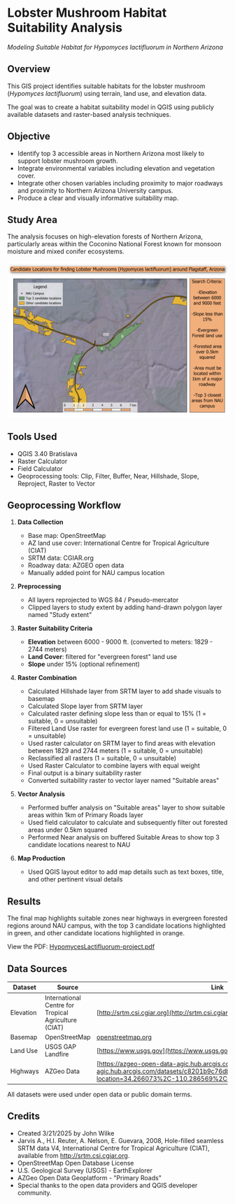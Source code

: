 # Lobster Mushroom Habitat Suitability Analysis  
*Modeling Suitable Habitat for Hypomyces lactifluorum in Northern Arizona*

## Overview
This GIS project identifies suitable habitats for the lobster mushroom (*Hypomyces lactifluorum*) using terrain, land use, and elevation data.

The goal was to create a habitat suitability model in QGIS using publicly available datasets and raster-based analysis techniques.

## Objective
- Identify top 3 accessible areas in Northern Arizona most likely to support lobster mushroom growth.
- Integrate environmental variables including elevation and vegetation cover.
- Integrate other chosen variables including proximity to major roadways and proximity to Northern Arizona University campus.
- Produce a clear and visually informative suitability map.

## Study Area
The analysis focuses on high-elevation forests of Northern Arizona, particularly areas within the Coconino National Forest known for monsoon moisture and mixed conifer ecosystems.

![Map Preview](HypomycesLactifluorum-project.png)

## Tools Used
- QGIS 3.40 Bratislava
- Raster Calculator
- Field Calculator
- Geoprocessing tools: Clip, Filter, Buffer, Near, Hillshade, Slope, Reproject, Raster to Vector

## Geoprocessing Workflow

1. **Data Collection**
   - Base map: OpenStreetMap
   - AZ land use cover: International Centre for Tropical Agriculture (CIAT)
   - SRTM data: CGIAR.org
   - Roadway data: AZGEO open data
   - Manually added point for NAU campus location

2. **Preprocessing**
   - All layers reprojected to WGS 84 / Pseudo-mercator
   - Clipped layers to study extent by adding hand-drawn polygon layer named "Study extent"

3. **Raster Suitability Criteria**
   - **Elevation** between 6000 - 9000 ft. (converted to meters: 1829 - 2744 meters)
   - **Land Cover**: filtered for "evergreen forest" land use
   - **Slope** under 15% (optional refinement)

4. **Raster Combination**
   - Calculated Hillshade layer from SRTM layer to add shade visuals to basemap
   - Calculated Slope layer from SRTM layer
   - Calculated raster defining slope less than or equal to 15% (1 = suitable, 0 = unsuitable)
   - Filtered Land Use raster for evergreen forest land use (1 = suitable, 0 = unsuitable)
   - Used raster calculator on SRTM layer to find areas with elevation between 1829 and 2744 meters (1 = suitable, 0 = unsuitable)
   - Reclassified all rasters (1 = suitable, 0 = unsuitable)
   - Used Raster Calculator to combine layers with equal weight
   - Final output is a binary suitability raster
   - Converted suitability raster to vector layer named "Suitable areas"
  
5. **Vector Analysis**
   - Performed buffer analysis on "Suitable areas" layer to show suitable areas within 1km of Primary Roads layer
   - Used field calculator to calculate and subsequently filter out forested areas under 0.5km squared
   - Performed Near analysis on buffered Suitable Areas to show top 3 candidate locations nearest to NAU

6. **Map Production**
   - Used QGIS layout editor to add map details such as text boxes, title, and other pertinent visual details

## Results
The final map highlights suitable zones near highways in evergreen forested regions around NAU campus, with the top 3 candidate locations highlighted in green, and other candidate locations highlighted in orange.

View the PDF: [HypomycesLactifluorum-project.pdf](HypomycesLactifluorum-project.pdf)

## Data Sources

| Dataset | Source | Link |
|--------|--------|------|
| Elevation | International Centre for Tropical Agriculture (CIAT) | [http://srtm.csi.cgiar.org](http://srtm.csi.cgiar.org/) |
| Basemap | OpenStreetMap | [openstreetmap.org](https://www.openstreetmap.org/#map=13/35.19864/-111.62333) |
| Land Use | USGS GAP Landfire | [https://www.usgs.gov](https://www.usgs.gov/) |
| Highways | AZGeo Data | [https://azgeo-open-data-agic.hub.arcgis.com/](https://azgeo-open-data-agic.hub.arcgis.com/datasets/c8201b9c76db43c89af8d5ead4d35e14_2/explore?location=34.266073%2C-110.286569%2C6.61) |

All datasets were used under open data or public domain terms.

## Credits
- Created 3/21/2025 by John Wilke
- Jarvis A., H.I. Reuter, A.  Nelson, E. Guevara, 2008, Hole-filled  seamless SRTM data V4, International  Centre for Tropical  Agriculture (CIAT), available  from http://srtm.csi.cgiar.org.
- OpenStreetMap Open Database License
- U.S. Geological Survey (USGS) - EarthExplorer
- AZGeo Open Data Geoplatform - "Primary Roads"
- Special thanks to the open data providers and QGIS developer community.
